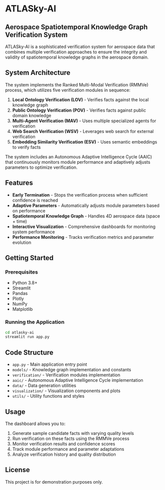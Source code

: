 # ATLASky-AI

## Aerospace Spatiotemporal Knowledge Graph Verification System

ATLASky-AI is a sophisticated verification system for aerospace data that combines multiple verification approaches to ensure the integrity and validity of spatiotemporal knowledge graphs in the aerospace domain.

## System Architecture

The system implements the Ranked Multi-Modal Verification (RMMVe) process, which utilizes five verification modules in sequence:

1. **Local Ontology Verification (LOV)** - Verifies facts against the local knowledge graph
2. **Public Ontology Verification (POV)** - Verifies facts against public domain knowledge
3. **Multi-Agent Verification (MAV)** - Uses multiple specialized agents for verification
4. **Web Search Verification (WSV)** - Leverages web search for external verification
5. **Embedding Similarity Verification (ESV)** - Uses semantic embeddings to verify facts

The system includes an Autonomous Adaptive Intelligence Cycle (AAIC) that continuously monitors module performance and adaptively adjusts parameters to optimize verification.

## Features

- **Early Termination** - Stops the verification process when sufficient confidence is reached
- **Adaptive Parameters** - Automatically adjusts module parameters based on performance
- **Spatiotemporal Knowledge Graph** - Handles 4D aerospace data (space + time)
- **Interactive Visualization** - Comprehensive dashboards for monitoring system performance
- **Performance Monitoring** - Tracks verification metrics and parameter evolution

## Getting Started

### Prerequisites

- Python 3.8+
- Streamlit
- Pandas
- Plotly
- NumPy
- Matplotlib

### Running the Application

```bash
cd atlasky-ai
streamlit run app.py
```

## Code Structure

- `app.py` - Main application entry point
- `models/` - Knowledge graph implementation and constants
- `verification/` - Verification modules implementation
- `aaic/` - Autonomous Adaptive Intelligence Cycle implementation
- `data/` - Data generation utilities
- `visualization/` - Visualization components and plots
- `utils/` - Utility functions and styles

## Usage

The dashboard allows you to:

1. Generate sample candidate facts with varying quality levels
2. Run verification on these facts using the RMMVe process
3. Monitor verification results and confidence scores
4. Track module performance and parameter adaptations
5. Analyze verification history and quality distribution

## License

This project is for demonstration purposes only. 
